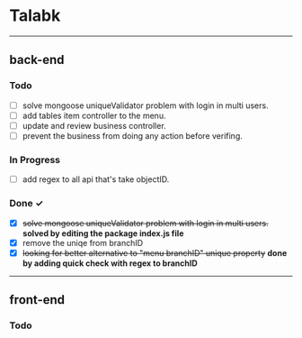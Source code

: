 
# **Talabk**

----------
## back-end

### Todo
- [ ] solve mongoose uniqueValidator problem with login in multi users.
- [ ] add tables item controller to the menu.
- [ ] update and review business controller.
- [ ] prevent the business from doing any action before verifing.

### In Progress
- [ ] add regex to all api that's take objectID.

### Done ✓
- [x] ~~solve mongoose uniqueValidator problem with login in multi users.~~  **solved by editing the package index.js file**
- [x] remove the uniqe from branchID 
- [x]  ~~looking for better alternative to "menu branchID" unique property~~ **done by adding quick check with regex to branchID**

----------
## front-end

### Todo